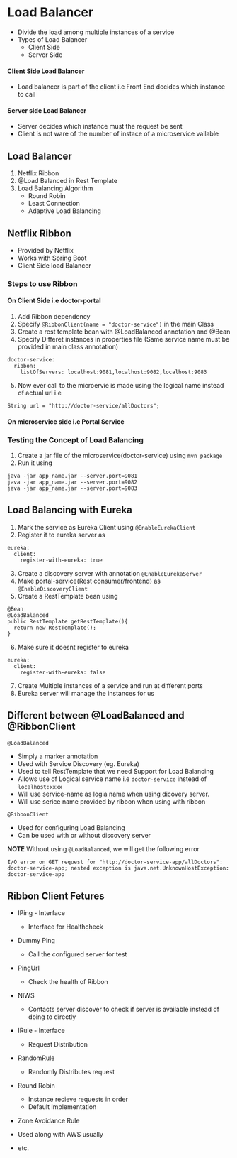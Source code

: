 # Load Balancer
- Divide the load among multiple instances of a service 
- Types of Load Balancer
  - Client Side 
  - Server Side

#### Client Side Load Balancer
- Load balancer is part of the client i.e Front End decides which instance to call

#### Server side Load Balancer
- Server decides which instance must the request be sent
- Client is not ware of the number of instace of a microservice vailable

## Load Balancer 
1. Netflix Ribbon 
2. @Load Balanced in Rest Template 
3. Load Balancing Algorithm 
   - Round Robin
   - Least Connection
   - Adaptive Load Balancing

## Netflix Ribbon
- Provided by Netflix
- Works with Spring Boot
- Client Side load Balancer

### Steps to use Ribbon 

#### On Client Side i.e doctor-portal
1. Add Ribbon dependency 
2. Specify `@RibbonClient(name = "doctor-service")` in the main Class
3. Create a rest template bean with @LoadBalanced  annotation and @Bean
4. Specify Differet instances in properties file (Same service name must be provided in main class annotation)
```
doctor-service:
  ribbon:
    listOfServers: localhost:9081,localhost:9082,localhost:9083
```
5. Now ever call to the microervie is made using the logical name instead of actual url i.e
```
String url = "http://doctor-service/allDoctors";
```

#### On microservice side i.e Portal Service

### Testing the Concept of Load Balancing 
1. Create a jar file of the microservice(doctor-service) using `mvn package`
2. Run it using 
```
java -jar app_name.jar --server.port=9081
java -jar app_name.jar --server.port=9082
java -jar app_name.jar --server.port=9083
```

## Load Balancing with Eureka 
1. Mark the service as Eureka Client using `@EnableEurekaClient`
2. Register it to eureka server as 
```
eureka:
  client:
    register-with-eureka: true
```
3. Create a discovery server with annotation `@EnableEurekaServer`
4. Make portal-service(Rest consumer/frontend) as `@EnableDiscoveryClient`
5. Create a RestTemplate bean using 
```
@Bean
@LoadBalanced
public RestTemplate getRestTemplate(){
  return new RestTemplate();
}
```
6. Make sure it doesnt register to eureka
```
eureka:
  client:
    register-with-eureka: false
```
7. Create Multiple instances of a service and run at different ports
8. Eureka server will manage the instances for us 

## Different between @LoadBalanced and @RibbonClient
`@LoadBalanced` 
- Simply a marker annotation
- Used with Service Discovery (eg. Eureka)
- Used to tell RestTemplate that we need Support for Load Balancing 
- Allows use of Logical service name i.e `doctor-service` instead of `localhost:xxxx`
- Will use service-name as logia name when using dicovery server.
- Will use serice name provided by ribbon when using with ribbon

`@RibbonClient`
- Used for configuring Load Balancing
- Can be used with or without discovery server 


**NOTE**
Without using `@LoadBalanced`, we will get the following error 
```
I/O error on GET request for "http://doctor-service-app/allDoctors": doctor-service-app; nested exception is java.net.UnknownHostException: doctor-service-app
```

## Ribbon Client Fetures 
- IPing - Interface
  - Interface for Healthcheck
- Dummy Ping
  - Call the configured server for test
- PingUrl
  - Check the health of Ribbon 
- NIWS
  - Contacts server discover to check if server is available instead of doing to directly

- IRule - Interface
  - Request Distribution 
- RandomRule
  - Randomly Distributes request
- Round Robin
  - Instance recieve requests in order
  - Default Implementation
- Zone Avoidance Rule
 - Used along with AWS usually
- etc.

